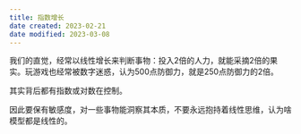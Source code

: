```yaml
---
title: 指数增长
date created: 2023-02-21
date modified: 2023-03-08
---
```


我们的直觉，经常以线性增长来判断事物：投入2倍的人力，就能采摘2倍的果实。玩游戏也经常被数字迷惑，认为500点防御力，就是250点防御力的2倍。

其实背后都有指数或对数在控制。

因此要保有敏感度，对一些事物能洞察其本质，不要永远抱持着线性思维，认为啥模型都是线性的。
